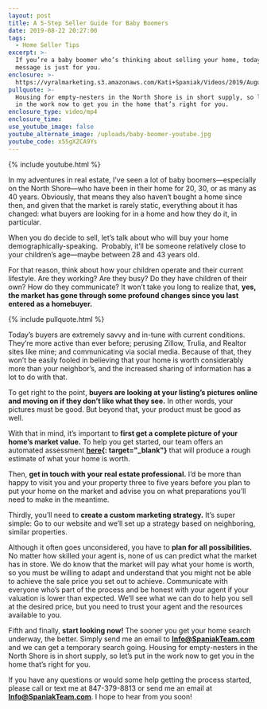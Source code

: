 ```yaml
---
layout: post
title: A 5-Step Seller Guide for Baby Boomers
date: 2019-08-22 20:27:00
tags:
  - Home Seller Tips
excerpt: >-
  If you’re a baby boomer who’s thinking about selling your home, today’s
  message is just for you.
enclosure: >-
  https://vyralmarketing.s3.amazonaws.com/Kati+Spaniak/Videos/2019/August/A+5-Step+Seller+Guide+for+Baby+Boomers.mp4
pullquote: >-
  Housing for empty-nesters in the North Shore is in short supply, so let’s put
  in the work now to get you in the home that’s right for you.
enclosure_type: video/mp4
enclosure_time:
use_youtube_image: false
youtube_alternate_image: /uploads/baby-boomer-youtube.jpg
youtube_code: x55gXZCA9Ys
---
```


{% include youtube.html %}

In my adventures in real estate, I’ve seen a lot of baby boomers—especially on the North Shore—who have been in their home for 20, 30, or as many as 40 years. Obviously, that means they also haven’t bought a home since then, and given that the market is rarely static, everything about it has changed: what buyers are looking for in a home and how they do it, in particular.&nbsp;

When you do decide to sell, let’s talk about who will buy your home demographically-speaking. &nbsp;Probably, it’ll be someone relatively close to your children’s age—maybe between 28 and 43 years old.&nbsp;

For that reason, think about how your children operate and their current lifestyle. Are they working? Are they busy? Do they have children of their own? How do they communicate? It won’t take you long to realize that, **yes, the market has gone through some profound changes since you last entered as a homebuyer.&nbsp;**

{% include pullquote.html %}

Today’s buyers are extremely savvy and in-tune with current conditions. They’re more active than ever before; perusing Zillow, Trulia, and Realtor sites like mine; and communicating via social media. Because of that, they won’t be easily fooled in believing that your home is worth considerably more than your neighbor’s, and the increased sharing of information has a lot to do with that.&nbsp;

To get right to the point, **buyers are looking at your listing’s pictures online and moving on if they don’t like what they see.** In other words, your pictures must be good. But beyond that, your product must be good as well.&nbsp;

With that in mind, it’s important to **first get a complete picture of your home’s market value.** To help you get started, our team offers an automated assessment **[here](https://www.spaniakteam.com/home-valuation/){: target="_blank"}** that will produce a rough estimate of what your home is worth.&nbsp;

Then, **get in touch with your real estate professional.** I’d be more than happy to visit you and your property three to five years before you plan to put your home on the market and advise you on what preparations you’ll need to make in the meantime. &nbsp;

Thirdly, you’ll need to **create a custom marketing strategy.** It’s super simple: Go to our website and we’ll set up a strategy based on neighboring, similar properties.&nbsp;

Although it often goes unconsidered, you have to **plan for all possibilities.** No matter how skilled your agent is, none of us can predict what the market has in store. We do know that the market will pay what your home is worth, so you must be willing to adapt and understand that you might not be able to achieve the sale price you set out to achieve. Communicate with everyone who’s part of the process and be honest with your agent if your valuation is lower than expected. We’ll see what we can do to help you sell at the desired price, but you need to trust your agent and the resources available to you.&nbsp;

Fifth and finally, **start looking now\!** The sooner you get your home search underway, the better. Simply send me an email to **[Info@SpaniakTeam.com](mailto:Info@SpaniakTeam.com)** and we can get a temporary search going. Housing for empty-nesters in the North Shore is in short supply, so let’s put in the work now to get you in the home that’s right for you.&nbsp;

If you have any questions or would some help getting the process started, please call or text me at 847-379-8813 or send me an email at **[Info@SpaniakTeam.com](mailto:Info@SpaniakTeam.com)**. I hope to hear from you soon\!
